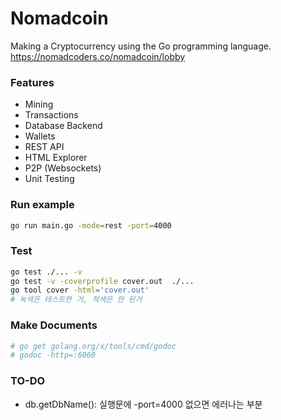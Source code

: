 # Nomadcoin

Making a Cryptocurrency using the Go programming language.  
https://nomadcoders.co/nomadcoin/lobby

### Features

* Mining
* Transactions
* Database Backend
* Wallets
* REST API
* HTML Explorer
* P2P (Websockets)
* Unit Testing

### Run example
```bash
go run main.go -mode=rest -port=4000
```

### Test
```bash
go test ./... -v
go test -v -coverprofile cover.out  ./...
go tool cover -html='cover.out'
# 녹색은 테스트한 거, 적색은 안 된거
```

### Make Documents
```bash
# go get golang.org/x/tools/cmd/godoc
# godoc -http=:6060
```

### TO-DO
* db.getDbName(): 실행문에 -port=4000 없으면 에러나는 부분

